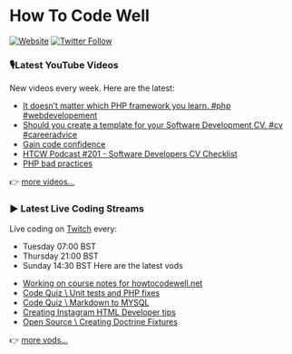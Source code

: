 # How To Code Well

[![Website](https://img.shields.io/twitch/status/howtocodewell?color=pink&label=LIVE%20CODING%20ON%20TWITCH&logoColor=%3D&style=for-the-badge)](https://howtocodewell.net/live)
[![Twitter Follow](https://img.shields.io/twitter/follow/howtocodewell?color=pink&logo=twitter&style=for-the-badge)](https://twitter.com/intent/follow?original_referer=https%3A%2F%2Fgithub.com%2Fhowtocodewell&screen_name=howtocodewell)


### 🎙️Latest YouTube Videos
New videos every week.  Here are the latest:
<!-- YOUTUBE-HTCW:START -->
- [It doesn’t matter which PHP framework you learn. #php #webdevelopement](https://www.youtube.com/watch?v=SmgaDOPLOK4)
- [Should you create a template for your Software Development CV. #cv #careeradvice](https://www.youtube.com/watch?v=mAgJmzCa3tU)
- [Gain code confidence](https://www.youtube.com/watch?v=C-__JmAofbA)
- [HTCW Podcast #201 - Software Developers CV Checklist](https://www.youtube.com/watch?v=e2nsbEUsQyc)
- [PHP bad practices](https://www.youtube.com/watch?v=K54AvfLxKpc)
<!-- YOUTUBE-HTCW:END -->

👉 [more videos...](https://youtube.com/howtocodewell)

### ▶️ Latest Live Coding Streams
Live coding on [Twitch](https://howtocodewell.net/live) every:
- Tuesday 07:00 BST
- Thursday 21:00 BST
- Sunday 14:30 BST
Here are the latest vods

<!-- YOUTUBE-HTCW-LIVE:START -->
- [Working on course notes for howtocodewell.net](https://www.youtube.com/watch?v=_B8ZnOHLR8U)
- [Code Quiz \\ Unit tests and PHP fixes](https://www.youtube.com/watch?v=jV-uSKuHqVk)
- [Code Quiz \\ Markdown to MYSQL](https://www.youtube.com/watch?v=XJkXfZLEPnI)
- [Creating Instagram HTML Developer tips](https://www.youtube.com/watch?v=fL9m1L5bubg)
- [Open Source \\ Creating Doctrine Fixtures](https://www.youtube.com/watch?v=4UZr-5u7zNQ)
<!-- YOUTUBE-HTCW-LIVE:END -->

👉 [more vods...](https://youtube.com/howtocodewelllive)